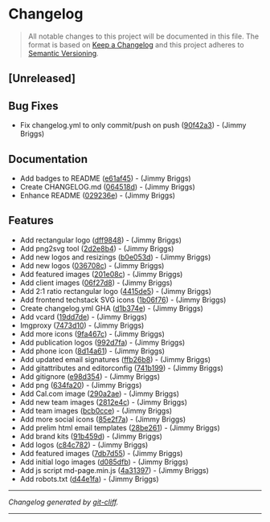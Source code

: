 # Changelog

> All notable changes to this project will be documented in this file. The format is based on
[Keep a Changelog](http://keepachangelog.com/) and this project adheres to
[Semantic Versioning](http://semver.org/).

## [Unreleased]

## Bug Fixes

- Fix changelog.yml to only commit/push on push ([90f42a3](https://github.com/noclocks/cdn/commit/90f42a32df1eddd176dcb63ce2140065656f814a))  - (Jimmy Briggs)

## Documentation

- Add badges to README ([e61af45](https://github.com/noclocks/cdn/commit/e61af45ce4fc7beb4a5401a300dd539ff2eaacb4))  - (Jimmy Briggs)
- Create CHANGELOG.md ([064518d](https://github.com/noclocks/cdn/commit/064518dbb39d42257424d6e98f31f84bf2c3e61d))  - (Jimmy Briggs)
- Enhance README ([029236e](https://github.com/noclocks/cdn/commit/029236e32a555d1b6a77cc2ca3a98a5203addf52))  - (Jimmy Briggs)

## Features

- Add rectangular logo ([dff9848](https://github.com/noclocks/cdn/commit/dff984860fb6e5fa36aed4de061629242484f6d8))  - (Jimmy Briggs)
- Add png2svg tool ([2d2e8b4](https://github.com/noclocks/cdn/commit/2d2e8b4454b4144644054cfcbc36728b1dafe4d1))  - (Jimmy Briggs)
- Add new logos and resizings ([b0e053d](https://github.com/noclocks/cdn/commit/b0e053d2a6dddf404621fa137f28e2aa5667debb))  - (Jimmy Briggs)
- Add new logos ([036708c](https://github.com/noclocks/cdn/commit/036708c39353337adb3c9e0db3ef8be44238ae41))  - (Jimmy Briggs)
- Add featured images ([201e08c](https://github.com/noclocks/cdn/commit/201e08ca352ec2af7daa8d08a307c8c6ebedc78d))  - (Jimmy Briggs)
- Add client images ([06f27d8](https://github.com/noclocks/cdn/commit/06f27d8e5c9fb396ad4c0cc59e6a7a296aedc4dc))  - (Jimmy Briggs)
- Add 2:1 ratio rectangular logo ([4415de5](https://github.com/noclocks/cdn/commit/4415de5b2dbdf15743858d46e9f4e9cd48c33844))  - (Jimmy Briggs)
- Add frontend techstack SVG icons ([1b06f76](https://github.com/noclocks/cdn/commit/1b06f76cee748d24ab0b1ccd1b6c214bc228e96d))  - (Jimmy Briggs)
- Create changelog.yml GHA ([d1b374e](https://github.com/noclocks/cdn/commit/d1b374e222e2c7dbaebf12df3b962f9b9af23696))  - (Jimmy Briggs)
- Add vcard ([19dd7de](https://github.com/noclocks/cdn/commit/19dd7dea057e8c25d4fcdfe2f9e49c1187378689))  - (Jimmy Briggs)
- Imgproxy ([7473d10](https://github.com/noclocks/cdn/commit/7473d105e4e82fa66a9ae9d6c8ff31c38d34e658))  - (Jimmy Briggs)
- Add more icons ([9fa467c](https://github.com/noclocks/cdn/commit/9fa467c144c5badfb20bcf8867358b9702c498c2))  - (Jimmy Briggs)
- Add publication logos ([992d7fa](https://github.com/noclocks/cdn/commit/992d7fae564795df25ed54c7c9ef13092518de63))  - (Jimmy Briggs)
- Add phone icon ([8d14a61](https://github.com/noclocks/cdn/commit/8d14a61768eff966951a9c21aa7138849c257bc9))  - (Jimmy Briggs)
- Add updated email signatures ([ffb26b8](https://github.com/noclocks/cdn/commit/ffb26b85972524bf3c6a4b2ea74798a27dab227b))  - (Jimmy Briggs)
- Add gitattributes and editorconfig ([741b199](https://github.com/noclocks/cdn/commit/741b199870d516cedb6d8cbf4f9df70ea0069da3))  - (Jimmy Briggs)
- Add gitignore ([e98d354](https://github.com/noclocks/cdn/commit/e98d354526e696d610fb1a5fe839b4f83d6364fc))  - (Jimmy Briggs)
- Add png ([634fa20](https://github.com/noclocks/cdn/commit/634fa207e4e4de4ac6fb977a4e125ed6299feabd))  - (Jimmy Briggs)
- Add Cal.com image ([290a2ae](https://github.com/noclocks/cdn/commit/290a2aec0dc56f9a5214fbb68c7bfa8f6ef2d4fa))  - (Jimmy Briggs)
- Add new team images ([2812e4c](https://github.com/noclocks/cdn/commit/2812e4cadb527e9dcdb30314800a892fcb45730a))  - (Jimmy Briggs)
- Add team images ([bcb0cce](https://github.com/noclocks/cdn/commit/bcb0cce8bf765d7753a766c2541dd4590e3db67e))  - (Jimmy Briggs)
- Add more social icons ([85e2f7a](https://github.com/noclocks/cdn/commit/85e2f7ad3ad7525d718c6df8a1609ad0dc552e77))  - (Jimmy Briggs)
- Add prelim html email templates ([28be261](https://github.com/noclocks/cdn/commit/28be261097f5c7e9b624193b9b3ef7a32e295bb8))  - (Jimmy Briggs)
- Add brand kits ([91b459d](https://github.com/noclocks/cdn/commit/91b459df3dfa4ec69d50f9452ac4a0923e412788))  - (Jimmy Briggs)
- Add logos ([c84c782](https://github.com/noclocks/cdn/commit/c84c7824ab882164aa04a4b4bef0edceb714d237))  - (Jimmy Briggs)
- Add featured images ([7db7d55](https://github.com/noclocks/cdn/commit/7db7d5598a4145d4702e05729e58447c97610413))  - (Jimmy Briggs)
- Add initial logo images ([d085dfb](https://github.com/noclocks/cdn/commit/d085dfb04c802e86ea7f0d696aaa78deeb743304))  - (Jimmy Briggs)
- Add js script md-page.min.js ([4a31397](https://github.com/noclocks/cdn/commit/4a31397188657975400610c1d4cfc5a13ca9d35a))  - (Jimmy Briggs)
- Add robots.txt ([d44e1fa](https://github.com/noclocks/cdn/commit/d44e1fa4fb3bfa24c7e270377c465a5b31dbe0a7))  - (Jimmy Briggs)

***
*Changelog generated by [git-cliff](https://github.com/orhun/git-cliff).*
***
